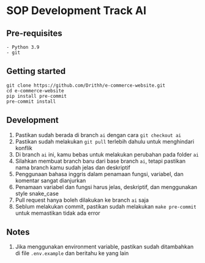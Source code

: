 # SOP Development Track AI

## Pre-requisites

```
- Python 3.9
- git
```

## Getting started

```
git clone https://github.com/Drithh/e-commerce-website.git
cd e-commerce-website
pip install pre-commit
pre-commit install
```

## Development

1. Pastikan sudah berada di branch `ai` dengan cara `git checkout ai`
2. Pastikan sudah melakukan `git pull` terlebih dahulu untuk menghindari konflik
3. Di branch `ai` ini, kamu bebas untuk melakukan perubahan pada folder `ai`
4. Silahkan membuat branch baru dari base branch `ai`, tetapi pastikan nama branch kamu sudah jelas dan deskriptif
5. Penggunaan bahasa inggris dalam penamaan fungsi, variabel, dan komentar sangat dianjurkan
6. Penamaan variabel dan fungsi harus jelas, deskriptif, dan menggunakan style snake_case
7. Pull request hanya boleh dilakukan ke branch `ai` saja
8. Seblum melakukan commit, pastikan sudah melakukan `make pre-commit` untuk memastikan tidak ada error

## Notes

1. Jika menggunakan environment variable, pastikan sudah ditambahkan di file `.env.example` dan beritahu ke yang lain
